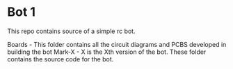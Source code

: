 Bot 1
==========

This repo contains source of a simple rc bot.

Boards - This folder contains all the circuit diagrams and PCBS developed in building the bot
Mark-X - X is the Xth version of the bot. These folder contains the source code for the bot.
